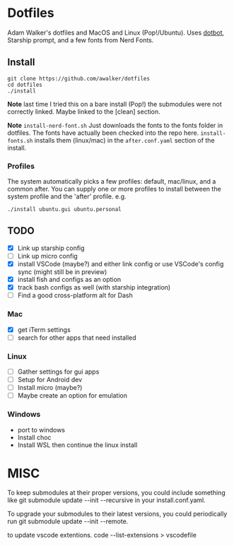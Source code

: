 # Dotfiles

Adam Walker's dotfiles and MacOS and Linux (Pop!/Ubuntu). Uses [dotbot](https://git.io/dotbot), Starship prompt, and a few fonts from Nerd Fonts.

## Install

    git clone https://github.com/awalker/dotfiles
    cd dotfiles
    ./install

**Note** last time I tried this on a bare install (Pop!) the submodules were not correctly linked. Maybe linked to the [clean] section.

**Note** `install-nerd-font.sh` Just downloads the fonts to the fonts folder in dotfiles. The fonts have actually been checked into the repo here. `install-fonts.sh` installs them (linux/mac) in the `after.conf.yaml` section of the install.

### Profiles

The system automatically picks a few profiles: default, mac/linux, and a common after. You can supply one or more profiles to install between the system profile and the 'after' profile. e.g.

    ./install ubuntu.gui ubuntu.personal

## TODO

- [x] Link up starship config
- [ ] Link up micro config
- [x] install VSCode (maybe?) and either link config or use VSCode's config sync (might still be in preview)
- [x] install fish and configs as an option
- [x] track bash configs as well (with starship integration)
- [ ] Find a good cross-platform alt for Dash

### Mac

- [x] get iTerm settings
- [ ] search for other apps that need installed

### Linux

- [ ] Gather settings for gui apps
- [ ] Setup for Android dev
- [ ] Install micro (maybe?)
- [ ] Maybe create an option for emulation

### Windows

- port to windows
- Install choc
- Install WSL then continue the linux install

# MISC

To keep submodules at their proper versions, you could include something like git submodule update --init --recursive in your install.conf.yaml.

To upgrade your submodules to their latest versions, you could periodically run git submodule update --init --remote.

to update vscode extentions. code --list-extensions > vscodefile
